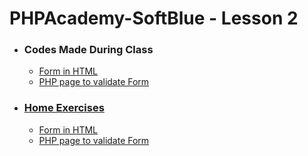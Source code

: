 # PHPAcademy-SoftBlue - Lesson 2

* ### **Codes Made During Class**
  * [Form in HTML](https://github.com/samuel-sanches-BR/PHPAcademy-SoftBlue/blob/exercise-certified/Formulario.php)
  * [PHP page to validate Form](https://github.com/samuel-sanches-BR/PHPAcademy-SoftBlue/blob/exercise-certified/FormularioTratamento.php)

* ### [Home Exercises](https://github.com/samuel-sanches-BR/PHPAcademy-SoftBlue/blob/exercise-certified/PHP%20Academy%20-%20Exerc%C3%ADcios%20(Webinar%202).txt)
  * [Form in HTML](https://github.com/samuel-sanches-BR/PHPAcademy-SoftBlue/blob/exercise-certified/index.html)
  * [PHP page to validate Form](https://github.com/samuel-sanches-BR/PHPAcademy-SoftBlue/blob/exercise-certified/formulario.php)
